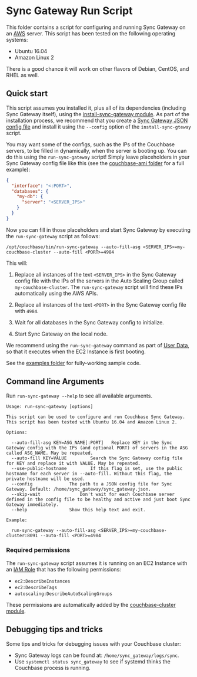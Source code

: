 # Sync Gateway Run Script

This folder contains a script for configuring and running Sync Gateway on an [AWS](https://aws.amazon.com/) server. This 
script has been tested on the following operating systems:

* Ubuntu 16.04
* Amazon Linux 2

There is a good chance it will work on other flavors of Debian, CentOS, and RHEL as well.




## Quick start

This script assumes you installed it, plus all of its dependencies (including Sync Gateway itself), using the 
[install-sync-gateway module](https://github.com/gruntwork-io/terraform-aws-couchbase/tree/master/modules/install-sync-gateway). 
As part of the installation process, we recommend that you create a [Sync Gateway JSON config 
file](https://developer.couchbase.com/documentation/mobile/1.5/guides/sync-gateway/config-properties/index.html) and 
install it using the `--config` option of the `install-sync-gteway` script.

You may want some of the configs, such as the IPs of the Couchbase servers, to be filled in dynamically, when the 
server is booting up. You can do this using the `run-sync-gateway` script! Simply leave placeholders in your
Sync Gateway config file like this (see the [couchbase-ami
folder](https://github.com/gruntwork-io/terraform-aws-couchbase/tree/master/examples/couchbase-ami) for a full example):

```json
{
  "interface": "<:PORT>",
  "databases": {
    "my-db": {
      "server": "<SERVER_IPS>"
    }
  }
}
```  

Now you can fill in those placeholders and start Sync Gateway by executing the `run-sync-gateway` script as follows:

```
/opt/couchbase/bin/run-sync-gateway --auto-fill-asg <SERVER_IPS>=my-couchbase-cluster --auto-fill <PORT>=4984
```

This will:

1. Replace all instances of the text `<SERVER_IPS>` in the Sync Gateway config file with the IPs of the servers in the
   Auto Scaling Group called `my-couchbase-cluster`. The `run-sync-gateway` script will find these IPs automatically 
   using the AWS APIs.

1. Replace all instances of the text `<PORT>` in the Sync Gateway config file with `4984`.

1. Wait for all databases in the Sync Gateway config to initialize.

1. Start Sync Gateway on the local node.

We recommend using the `run-sync-gateway` command as part of [User 
Data](http://docs.aws.amazon.com/AWSEC2/latest/UserGuide/user-data.html#user-data-shell-scripts), so that it executes
when the EC2 Instance is first booting. 

See the [examples folder](https://github.com/gruntwork-io/terraform-aws-couchbase/tree/master/examples) for 
fully-working sample code.




## Command line Arguments

Run `run-sync-gateway --help` to see all available arguments.

```
Usage: run-sync-gateway [options]

This script can be used to configure and run Couchbase Sync Gateway. This script has been tested with Ubuntu 16.04 and Amazon Linux 2.

Options:

  --auto-fill-asg KEY=ASG_NAME[:PORT]	Replace KEY in the Sync Gateway config with the IPs (and optional PORT) of servers in the ASG called ASG_NAME. May be repeated.
  --auto-fill KEY=VALUE			Search the Sync Gateway config file for KEY and replace it with VALUE. May be repeated.
  --use-public-hostname			If this flag is set, use the public hostname for each server in --auto-fill. Without this flag, the private hostname will be used.
  --config				The path to a JSON config file for Sync Gateway. Default: /home/sync_gateway/sync_gateway.json.
  --skip-wait				Don't wait for each Couchbase server defined in the config file to be healthy and active and just boot Sync Gateway immediately.
  --help				Show this help text and exit.

Example:

  run-sync-gateway --auto-fill-asg <SERVER_IPS>=my-couchbase-cluster:8091 --auto-fill <PORT>=4984
```




### Required permissions

The `run-sync-gateway` script assumes it is running on an EC2 Instance with an [IAM 
Role](http://docs.aws.amazon.com/IAM/latest/UserGuide/id_roles.html) that has the following permissions:

* `ec2:DescribeInstances`
* `ec2:DescribeTags`
* `autoscaling:DescribeAutoScalingGroups`

These permissions are automatically added by the [couchbase-cluster 
module](https://github.com/gruntwork-io/terraform-aws-couchbase/tree/master/modules/couchbase-cluster).




## Debugging tips and tricks

Some tips and tricks for debugging issues with your Couchbase cluster:

* Sync Gateway logs can be found at: `/home/sync_gateway/logs/sync`.
* Use `systemctl status sync_gateway` to see if systemd thinks the Couchbase process is running.
